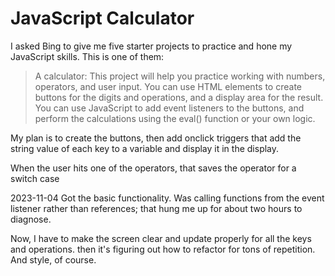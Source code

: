 # JavaScript Calculator

I asked Bing to give me five starter projects to practice and hone my JavaScript skills. This is one of them:

> A calculator: This project will help you practice working with numbers, operators, and user input. You can use HTML elements to create buttons for the digits and operations, and a display area for the result. You can use JavaScript to add event listeners to the buttons, and perform the calculations using the eval() function or your own logic.

My plan is to create the buttons, then add onclick triggers that add the string value of each key to a variable and display it in the display.

When the user hits one of the operators, that saves the operator for a switch case

2023-11-04 Got the basic functionality. Was calling functions from the event listener rather than references; that hung me up for about two hours to diagnose.

Now, I have to make the screen clear and update properly for all the keys and operations. then it's figuring out how to refactor for tons of repetition. And style, of course.
